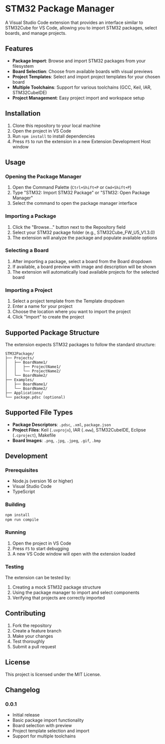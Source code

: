 # STM32 Package Manager

A Visual Studio Code extension that provides an interface similar to STM32Cube for VS Code, allowing you to import STM32 packages, select boards, and manage projects.

## Features

- **Package Import**: Browse and import STM32 packages from your filesystem
- **Board Selection**: Choose from available boards with visual previews
- **Project Templates**: Select and import project templates for your chosen board
- **Multiple Toolchains**: Support for various toolchains (GCC, Keil, IAR, STM32CubeIDE)
- **Project Management**: Easy project import and workspace setup

## Installation

1. Clone this repository to your local machine
2. Open the project in VS Code
3. Run `npm install` to install dependencies
4. Press `F5` to run the extension in a new Extension Development Host window

## Usage

### Opening the Package Manager

1. Open the Command Palette (`Ctrl+Shift+P` or `Cmd+Shift+P`)
2. Type "STM32: Import STM32 Package" or "STM32: Open Package Manager"
3. Select the command to open the package manager interface

### Importing a Package

1. Click the "Browse..." button next to the Repository field
2. Select your STM32 package folder (e.g., STM32Cube_FW_U5_V1.3.0)
3. The extension will analyze the package and populate available options

### Selecting a Board

1. After importing a package, select a board from the Board dropdown
2. If available, a board preview with image and description will be shown
3. The extension will automatically load available projects for the selected board

### Importing a Project

1. Select a project template from the Template dropdown
2. Enter a name for your project
3. Choose the location where you want to import the project
4. Click "Import" to create the project

## Supported Package Structure

The extension expects STM32 packages to follow the standard structure:

```
STM32Package/
├── Projects/
│   ├── BoardName1/
│   │   ├── ProjectName1/
│   │   └── ProjectName2/
│   └── BoardName2/
├── Examples/
│   ├── BoardName1/
│   └── BoardName2/
├── Applications/
└── package.pdsc (optional)
```

## Supported File Types

- **Package Descriptors**: `.pdsc`, `.xml`, `package.json`
- **Project Files**: Keil (`.uvprojx`), IAR (`.eww`), STM32CubeIDE, Eclipse (`.cproject`), Makefile
- **Board Images**: `.png`, `.jpg`, `.jpeg`, `.gif`, `.bmp`

## Development

### Prerequisites

- Node.js (version 16 or higher)
- Visual Studio Code
- TypeScript

### Building

```bash
npm install
npm run compile
```

### Running

1. Open the project in VS Code
2. Press `F5` to start debugging
3. A new VS Code window will open with the extension loaded

### Testing

The extension can be tested by:

1. Creating a mock STM32 package structure
2. Using the package manager to import and select components
3. Verifying that projects are correctly imported

## Contributing

1. Fork the repository
2. Create a feature branch
3. Make your changes
4. Test thoroughly
5. Submit a pull request

## License

This project is licensed under the MIT License.

## Changelog

### 0.0.1

- Initial release
- Basic package import functionality
- Board selection with preview
- Project template selection and import
- Support for multiple toolchains 